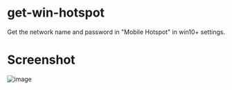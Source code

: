 # get-win-hotspot

Get the network name and password in "Mobile Hotspot" in win10+ settings.

# Screenshot

![image](https://user-images.githubusercontent.com/57583560/200161969-23fab9fc-f1cc-4cf5-ab23-48835f45f200.png)
